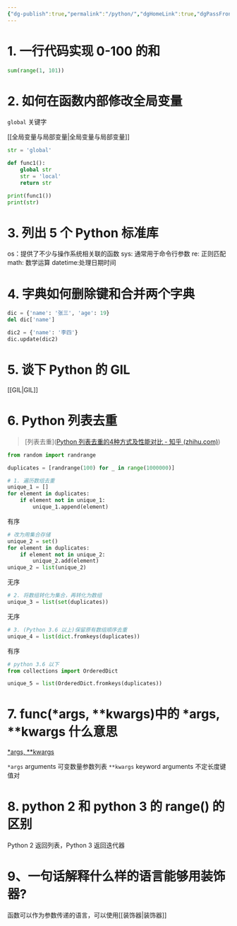 ```yaml
---
{"dg-publish":true,"permalink":"/python/","dgHomeLink":true,"dgPassFrontmatter":false}
---
```



# 1. 一行代码实现 0-100 的和

```python
sum(range(1, 101))
```

# 2. 如何在函数内部修改全局变量

`global` 关键字

[[全局变量与局部变量|全局变量与局部变量]]

```python
str = 'global'

def func1():
	global str
	str = 'local'
	return str

print(func1())
print(str)
```

# 3. 列出 5 个 Python 标准库

os：提供了不少与操作系统相关联的函数
sys: 通常用于命令行参数
re: 正则匹配
math: 数学运算
datetime:处理日期时间

# 4. 字典如何删除键和合并两个字典

```python
dic = {'name': '张三', 'age': 19}
del dic['name']

dic2 = {'name': '李四'}
dic.update(dic2)
```

# 5. 谈下 Python 的 GIL

[[GIL|GIL]]

# 6. Python 列表去重

> [列表去重]([Python 列表去重的4种方式及性能对比 - 知乎 (zhihu.com)](https://zhuanlan.zhihu.com/p/364610029))

```python
from random import randrange

duplicates = [randrange(100) for _ in range(1000000)]
```

```python
# 1. 遍历数组去重
unique_1 = []
for element in duplicates:
    if element not in unique_1:
        unique_1.append(element)
```

有序

```python
# 改为用集合存储
unique_2 = set()
for element in duplicates:
    if element not in unique_2:
        unique_2.add(element)
unique_2 = list(unique_2)
```

无序

```python
# 2. 将数组转化为集合，再转化为数组
unique_3 = list(set(duplicates))
```

无序

```python
# 3. (Python 3.6 以上)保留原有数组顺序去重
unique_4 = list(dict.fromkeys(duplicates))
```

有序

```python
# python 3.6 以下
from collections import OrderedDict

unique_5 = list(OrderedDict.fromkeys(duplicates))
```

# 7. func(\*args, \*\*kwargs)中的 \*args, \*\*kwargs 什么意思

[\*args, \*\*kwargs](https://zhuanlan.zhihu.com/p/50804195)

`*args` arguments 可变数量参数列表
`**kwargs` keyword arguments 不定长度键值对

# 8. python 2 和 python 3 的 range() 的区别

Python 2 返回列表，Python 3 返回迭代器

# 9、一句话解释什么样的语言能够用装饰器?

函数可以作为参数传递的语言，可以使用[[装饰器|装饰器]]
